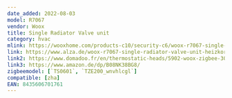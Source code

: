 ```yaml
---
date_added: 2022-08-03
model: R7067
vendor: Woox
title: Single Radiator Valve unit
category: hvac
mlink: https://wooxhome.com/products-c10/security-c6/woox-r7067-single-radiator-valve-unit-p69
link: https://www.alza.de/woox-r7067-single-radiator-valve-unit-heizkorperthermostat-d6315293.htm
link2: https://www.domadoo.fr/en/thermostatic-heads/5902-woox-zigbee-30-smart-radiator-valve-8435606701761.html
link3: https://www.amazon.de/dp/B08NK38BG8/
zigbeemodel: [`TS0601`, `TZE200_wnvhlcgl`]
compatible: [zha]
EAN: 8435606701761
---
```

